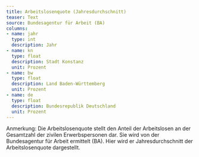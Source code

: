 ```yaml
---
title: Arbeitslosenquote (Jahresdurchschnitt)
teaser: Text
source: Bundesagentur für Arbeit (BA)
columns:
- name: jahr
  type: int
  description: Jahr
- name: kn
  type: float
  description: Stadt Konstanz
  unit: Prozent
- name: bw
  type: float
  description: Land Baden-Württemberg
  unit: Prozent
- name: de
  type: float
  description: Bundesrepublik Deutschland
  unit: Prozent
---
```

Anmerkung: Die Arbeitslosenquote stellt den Anteil der Arbeitslosen an der Gesamtzahl der zivilen Erwerbspersonen dar. Sie wird von der Bundesagentur für Arbeit ermittelt (BA). Hier wird er Jahresdurchschnitt der Arbeitslosenquote dargestellt.
